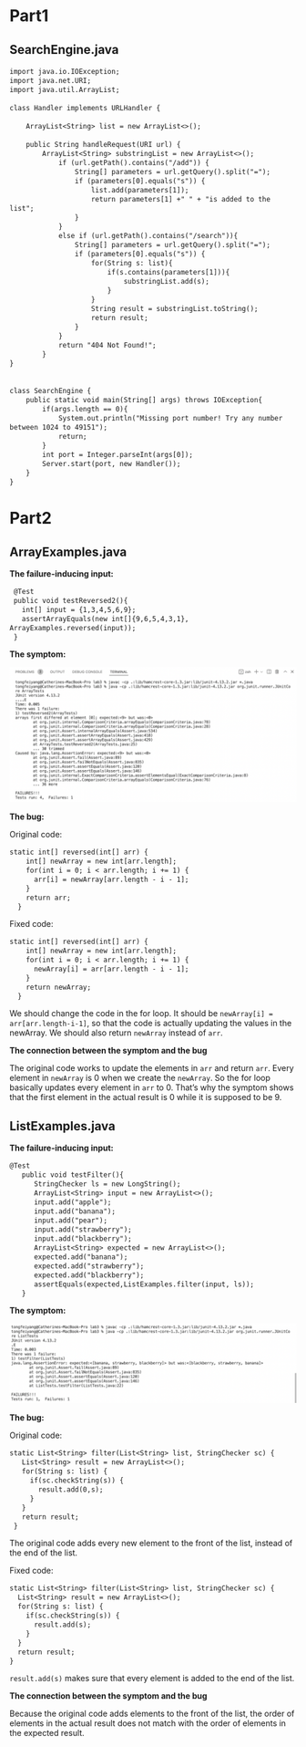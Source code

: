 # Part1
## SearchEngine.java
```
import java.io.IOException;
import java.net.URI;
import java.util.ArrayList;

class Handler implements URLHandler {

    ArrayList<String> list = new ArrayList<>();

    public String handleRequest(URI url) {
        ArrayList<String> substringList = new ArrayList<>();
            if (url.getPath().contains("/add")) {
                String[] parameters = url.getQuery().split("=");
                if (parameters[0].equals("s")) {
                    list.add(parameters[1]);
                    return parameters[1] +" " + "is added to the list";
                }
            }
            else if (url.getPath().contains("/search")){
                String[] parameters = url.getQuery().split("=");
                if (parameters[0].equals("s")) {
                    for(String s: list){
                        if(s.contains(parameters[1])){
                            substringList.add(s);
                        }
                    }
                    String result = substringList.toString();
                    return result;
                }
            }
            return "404 Not Found!";
        }
}
    

class SearchEngine {
    public static void main(String[] args) throws IOException{
        if(args.length == 0){
            System.out.println("Missing port number! Try any number between 1024 to 49151");
            return;
        }
        int port = Integer.parseInt(args[0]);
        Server.start(port, new Handler());
    }
}
```


# Part2
## ArrayExamples.java
**The failure-inducing input:**
```
 @Test
 public void testReversed2(){
   int[] input = {1,3,4,5,6,9};
   assertArrayEquals(new int[]{9,6,5,4,3,1}, ArrayExamples.reversed(input));
 }
 ```
**The symptom:**

![Image](https://github.com/catherineytf/cse15l-lab-reports/blob/main/Screen%20Shot%202022-10-14%20at%2012.37.13%20PM.png)

**The bug:**

Original code:
```
static int[] reversed(int[] arr) {
    int[] newArray = new int[arr.length];
    for(int i = 0; i < arr.length; i += 1) {
      arr[i] = newArray[arr.length - i - 1];
    }
    return arr;
  }
```
Fixed code:
```
static int[] reversed(int[] arr) {
    int[] newArray = new int[arr.length];
    for(int i = 0; i < arr.length; i += 1) {
      newArray[i] = arr[arr.length - i - 1];
    }
    return newArray;
  }
```
We should change the code in the for loop. It should be `newArray[i] = arr[arr.length-i-1]`, so that the code is actually updating the values in the newArray. We should also return `newArray` instead of `arr`. 

**The connection between the symptom and the bug**

The original code works to update the elements in `arr` and return `arr`. Every element in `newArray` is 0 when we create the `newArray`. So the for loop basically updates every element in `arr` to 0. That’s why the symptom shows that the first element in the actual result is 0 while it is supposed to be 9. 

## ListExamples.java
**The failure-inducing input:**
```
@Test
   public void testFilter(){
      StringChecker ls = new LongString();
      ArrayList<String> input = new ArrayList<>();
      input.add("apple");
      input.add("banana");
      input.add("pear");
      input.add("strawberry");
      input.add("blackberry");
      ArrayList<String> expected = new ArrayList<>();
      expected.add("banana");
      expected.add("strawberry");
      expected.add("blackberry");
      assertEquals(expected,ListExamples.filter(input, ls));
   }
 ```
 **The symptom:**
 
 ![Image](https://github.com/catherineytf/cse15l-lab-reports/blob/main/Screen%20Shot%202022-10-14%20at%201.14.23%20PM.png)
 
 **The bug:**
 
 Original code:
 ```
 static List<String> filter(List<String> list, StringChecker sc) {
    List<String> result = new ArrayList<>();
    for(String s: list) {
      if(sc.checkString(s)) {
        result.add(0,s);
      }
    }
    return result;
  }
 ```
 The original code adds every new element to the front of the list, instead of the end of the list.

 Fixed code:
  ```
 static List<String> filter(List<String> list, StringChecker sc) {
    List<String> result = new ArrayList<>();
    for(String s: list) {
      if(sc.checkString(s)) {
        result.add(s);
      }
    }
    return result;
  }
 ```
 `result.add(s)` makes sure that every element is added to the end of the list. 
 
 **The connection between the symptom and the bug**

Because the original code adds elements to the front of the list, the order of elements in the actual result does not match with the order of elements in the expected result. 

 
 


 
 
 
 
 
 






